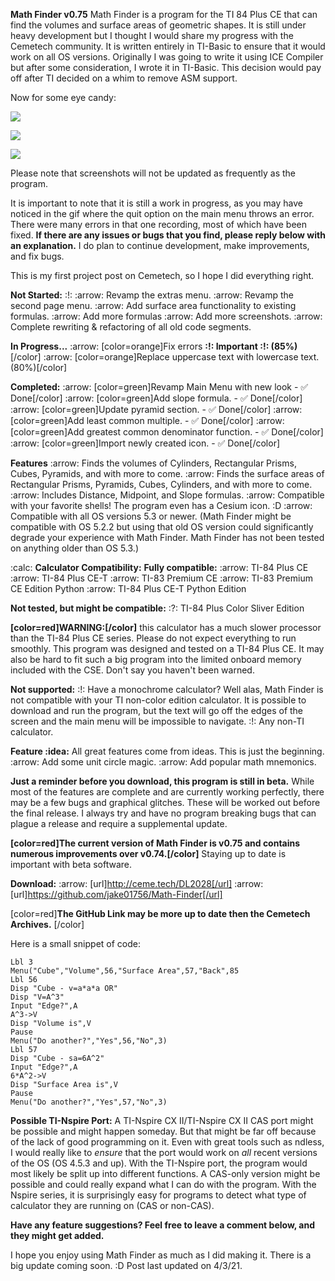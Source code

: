 **Math Finder v0.75**
Math Finder is a program for the TI 84 Plus CE that can find the volumes and surface areas of geometric shapes. It is still under heavy development but I thought I would share my progress with the Cemetech community. It is written entirely in TI-Basic to ensure that it would work on all OS versions. Originally I was going to write it using ICE Compiler but after some consideration, I wrote it in TI-Basic. This decision would pay off after TI decided on a whim to remove ASM support.

Now for some eye candy:

![](https://i.imgur.com/IWB4n1Z.png)

![](https://i.imgur.com/k1ypOto.png)

![](https://i.imgur.com/GDTZtM6.png)


Please note that screenshots will not be updated as frequently as the program.

It is important to note that it is still a work in progress, as you may have noticed in the gif where the quit option on the main menu throws an error. There were many errors in that one recording, most of which have been fixed. **If there are any issues or bugs that you find, please reply below with an explanation.** I do plan to continue development, make improvements, and fix bugs.

This is my first project post on Cemetech, so I hope I did everything right.

**Not Started:** :!: 
:arrow: Revamp the extras menu.
:arrow: Revamp the second page menu.
:arrow: Add surface area functionality to existing formulas.
:arrow: Add more formulas
:arrow: Add more screenshots.
:arrow: Complete rewriting & refactoring of all old code segments.

**In Progress...**
:arrow: [color=orange]Fix errors  **:!: Important :!: (85%)**[/color]
:arrow: [color=orange]Replace uppercase text with lowercase text. (80%)[/color]

**Completed:**
:arrow: [color=green]Revamp Main Menu with new look - ✅ Done[/color]
:arrow: [color=green]Add slope formula. - ✅ Done[/color]
:arrow: [color=green]Update pyramid section. - ✅ Done[/color]
:arrow: [color=green]Add least common multiple. - ✅ Done[/color]
:arrow: [color=green]Add greatest common denominator function. - ✅ Done[/color]
:arrow: [color=green]Import newly created icon. - ✅ Done[/color]

**Features**
:arrow: Finds the volumes of Cylinders, Rectangular Prisms, Cubes, Pyramids, and with more to come.
:arrow: Finds the surface areas of Rectangular Prisms, Pyramids, Cubes, Cylinders, and with more to come.
:arrow: Includes Distance, Midpoint, and Slope formulas.
:arrow: Compatible with your favorite shells! The program even has a Cesium icon. :D
:arrow: Compatible with all OS versions 5.3 or newer. (Math Finder might be compatible with OS 5.2.2 but using that old OS version could significantly degrade your experience with Math Finder. Math Finder has not been tested on anything older than OS 5.3.)

:calc:
**Calculator Compatibility:**
**Fully compatible:**
:arrow: TI-84 Plus CE
:arrow: TI-84 Plus CE-T
:arrow: TI-83 Premium CE
:arrow: TI-83 Premium CE Edition Python
:arrow: TI-84 Plus CE-T Python Edition

**Not tested, but might be compatible:**
:?:  TI-84 Plus Color Sliver Edition 

**[color=red]WARNING:[/color]** this calculator has a much slower processor than the TI-84 Plus CE series. Please do not expect everything to run smoothly. This program was designed and tested on a TI-84 Plus CE. It may also be hard to fit such a big program into the limited onboard memory included with the CSE. Don't say you haven't been warned.

**Not supported:**
:!: Have a monochrome calculator? Well alas, Math Finder is not compatible with your TI non-color edition calculator. It is possible to download and run the program, but the text will go off the edges of the screen and the main menu will be impossible to navigate.
:!: Any non-TI calculator.

**Feature :idea:**
All great features come from ideas. This is just the beginning.
:arrow: Add some unit circle magic.
:arrow: Add popular math mnemonics.

**Just a reminder before you download, this program is still in beta.**
While most of the features are complete and are currently working perfectly, there may be a few bugs and graphical glitches. These will be worked out before the final release. I always try and have no program breaking bugs that can plague a release and require a supplemental update.

**[color=red]The current version of Math Finder is v0.75 and contains numerous improvements over v0.74.[/color]** 
Staying up to date is important with beta software.

**Download:**
 :arrow: [url]http://ceme.tech/DL2028[/url]
:arrow: [url]https://github.com/jake01756/Math-Finder[/url]

[color=red]**The GitHub Link may be more up to date then the Cemetech Archives.**
[/color]

Here is a small snippet of code:

```
Lbl 3
Menu("Cube","Volume",56,"Surface Area",57,"Back",85
Lbl 56
Disp "Cube - v=a*a*a OR"
Disp "V=A^3"
Input "Edge?",A
A^3->V
Disp "Volume is",V
Pause 
Menu("Do another?","Yes",56,"No",3)
Lbl 57
Disp "Cube - sa=6A^2"
Input "Edge?",A
6*A^2->V
Disp "Surface Area is",V
Pause 
Menu("Do another?","Yes",57,"No",3)
```


**Possible TI-Nspire Port:**
A TI-Nspire CX II/TI-Nspire CX II CAS port might be possible and might happen someday. But that might be far off because of the lack of good programming on it. Even with great tools such as ndless, I would really like to *ensure* that the port would work on *all* recent versions of the OS (OS 4.5.3 and up). With the TI-Nspire port, the program would most likely be split up into different functions. A CAS-only version might be possible and could really expand what I can do with the program. With the Nspire series, it is surprisingly easy for programs to detect what type of calculator they are running on (CAS or non-CAS).

**Have any feature suggestions? Feel free to leave a comment below, and they might get added.**

I hope you enjoy using Math Finder as much as I did making it. There is a big update coming soon. :D 
Post last updated on 4/3/21.
